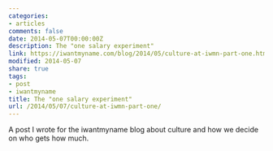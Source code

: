 ```yaml
---
categories:
- articles
comments: false
date: 2014-05-07T00:00:00Z
description: The "one salary experiment"
link: https://iwantmyname.com/blog/2014/05/culture-at-iwmn-part-one.html
modified: 2014-05-07
share: true
tags:
- post
- iwantmyname
title: The "one salary experiment"
url: /2014/05/07/culture-at-iwmn-part-one/
---
```


A post I wrote for the iwantmyname blog about culture and how we decide on who gets how much.
